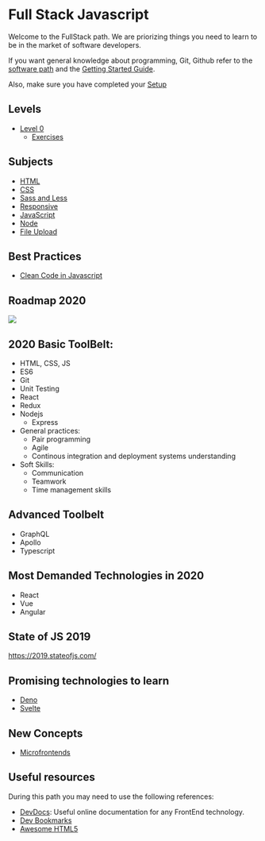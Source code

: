 # Full Stack Javascript

Welcome to the FullStack path. 
We are priorizing things you need to learn to be in the market of software developers. 

If you want general knowledge about programming, Git, Github refer to the [software path](/program/software/README.md) and the [Getting Started Guide](program/software/getting_started.md).

Also, make sure you have completed your [Setup](program/frontend/setup/README.md)

## Levels
- [Level 0](program/frontend/level-0/README.md)
    - [Exercises](program/frontend/level-0/EXERCISES.md)

## Subjects 
- [HTML](program/frontend/html.md)
- [CSS](program/frontend/css.md)
- [Sass and Less](program/frontend/csspreprocessors.md)
- [Responsive](program/frontend/responsive.md)
- [JavaScript](program/frontend/js.md)
- [Node](program/frontend/node.md)
- [File Upload](program/frontend/file_upload.md)

## Best Practices
- [Clean Code in Javascript](https://github.com/ryanmcdermott/clean-code-javascript)

## Roadmap 2020

![](https://roadmap.sh/roadmaps/frontend.png)

## 2020 Basic ToolBelt:
- HTML, CSS, JS
- ES6
- Git
- Unit Testing
- React
- Redux
- Nodejs
    - Express
- General practices:
    - Pair programming
    - Agile
    - Continous integration and deployment systems understanding
- Soft Skills:
    - Communication
    - Teamwork
    - Time management skills

## Advanced Toolbelt
- GraphQL
- Apollo
- Typescript

## Most Demanded Technologies in 2020 

- React
- Vue
- Angular

## State of JS 2019

https://2019.stateofjs.com/


## Promising technologies to learn

- [Deno](https://github.com/denolib/awesome-deno)
- [Svelte](https://svelte.dev/)

## New Concepts

- [Microfrontends](https://github.com/ChristianUlbrich/awesome-microfrontends)

## Useful resources
During this path you may need to use the following references: 

- [DevDocs](https://devdocs.io/): Useful online documentation for any FrontEnd technology.
- [Dev Bookmarks](https://github.com/dypsilon/frontend-dev-bookmarks)
- [Awesome HTML5](https://github.com/diegocard/awesome-html5)

